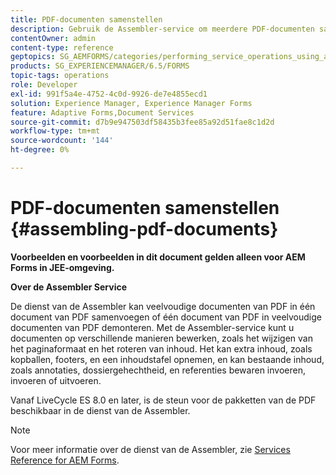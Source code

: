```yaml
---
title: PDF-documenten samenstellen
description: Gebruik de Assembler-service om meerdere PDF-documenten samen te voegen tot één PDF-document of om één PDF-document te demonteren tot meerdere PDF-documenten.
contentOwner: admin
content-type: reference
geptopics: SG_AEMFORMS/categories/performing_service_operations_using_apis
products: SG_EXPERIENCEMANAGER/6.5/FORMS
topic-tags: operations
role: Developer
exl-id: 991f5a4e-4752-4c0d-9926-de7e4855ecd1
solution: Experience Manager, Experience Manager Forms
feature: Adaptive Forms,Document Services
source-git-commit: d7b9e947503df58435b3fee85a92d51fae8c1d2d
workflow-type: tm+mt
source-wordcount: '144'
ht-degree: 0%

---
```


# PDF-documenten samenstellen {#assembling-pdf-documents}

**Voorbeelden en voorbeelden in dit document gelden alleen voor AEM Forms in JEE-omgeving.**

**Over de Assembler Service**

De dienst van de Assembler kan veelvoudige documenten van PDF in één document van PDF samenvoegen of één document van PDF in veelvoudige documenten van PDF demonteren. Met de Assembler-service kunt u documenten op verschillende manieren bewerken, zoals het wijzigen van het paginaformaat en het roteren van inhoud. Het kan extra inhoud, zoals kopballen, footers, en een inhoudstafel opnemen, en kan bestaande inhoud, zoals annotaties, dossiergehechtheid, en referenties bewaren invoeren, invoeren of uitvoeren.

Vanaf LiveCycle ES 8.0 en later, is de steun voor de pakketten van de PDF beschikbaar in de dienst van de Assembler.

>[!NOTE]
>
>Voor meer informatie over de dienst van de Assembler, zie [Services Reference for AEM Forms](https://www.adobe.com/go/learn_aemforms_services_63).
